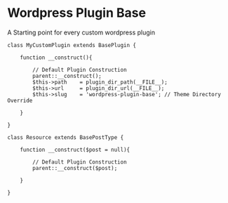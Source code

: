 # Wordpress Plugin Base
A Starting point for every custom wordpress plugin

```
class MyCustomPlugin extends BasePlugin {

	function __construct(){

		// Default Plugin Construction
		parent::__construct();
		$this->path    = plugin_dir_path(__FILE__);
		$this->url     = plugin_dir_url(__FILE__);
		$this->slug    = 'wordpress-plugin-base'; // Theme Directory Override

	}	

}
```

```
class Resource extends BasePostType {
	
	function __construct($post = null){

		// Default Plugin Construction
		parent::__construct($post);

	}

}
```